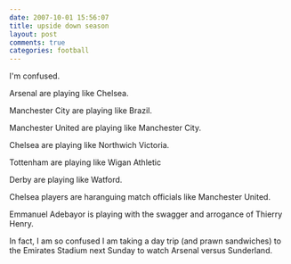 ```yaml
---
date: 2007-10-01 15:56:07
title: upside down season
layout: post
comments: true
categories: football
---
```

I'm confused.

Arsenal are playing like Chelsea.

Manchester City are playing like Brazil.

Manchester United are playing like Manchester City.

Chelsea are playing like Northwich Victoria.

Tottenham are playing like Wigan Athletic

Derby are playing like Watford.

Chelsea players are haranguing match officials like Manchester United.

Emmanuel Adebayor is playing with the swagger and arrogance of Thierry
Henry.

In fact, I am so confused I am taking a day trip (and prawn sandwiches)
to the Emirates Stadium next Sunday to watch Arsenal versus Sunderland.
